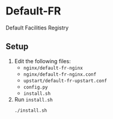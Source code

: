 # Default-FR
Default Facilities Registry

## Setup
1. Edit the following files:
    * ```nginx/default-fr-nginx```
    * ```nginx/default-fr-nginx.conf```
    * ```upstart/default-fr-upstart.conf```
    * ```config.py```
    * ```install.sh```
2. Run ```install.sh```
    ```
    ./install.sh
    ```